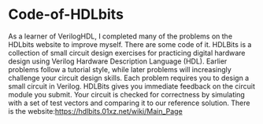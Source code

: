 # Code-of-HDLbits
As a learner of VerilogHDL, I completed many of the problems on the HDLbits website to improve myself. There are some code of it.
HDLBits is a collection of small circuit design exercises for practicing digital hardware design using Verilog Hardware Description Language (HDL). Earlier problems follow a tutorial style, while later problems will increasingly challenge your circuit design skills.
Each problem requires you to design a small circuit in Verilog. HDLBits gives you immediate feedback on the circuit module you submit. Your circuit is checked for correctness by simulating with a set of test vectors and comparing it to our reference solution.
There is the website:https://hdlbits.01xz.net/wiki/Main_Page

